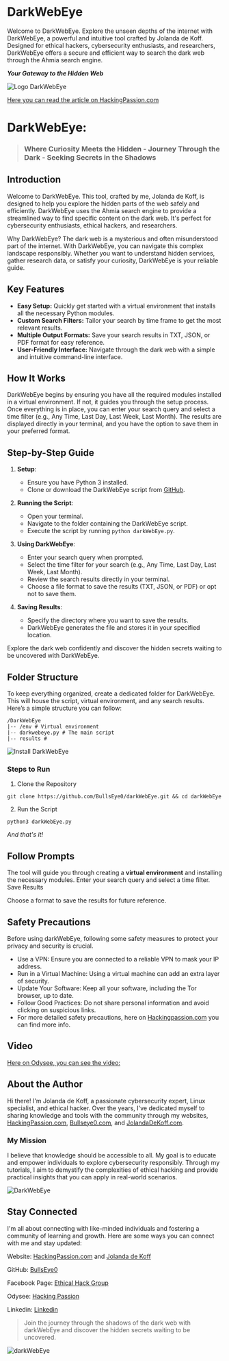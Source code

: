 # DarkWebEye
Welcome to DarkWebEye. Explore the unseen depths of the internet with DarkWebEye, a powerful and intuitive tool crafted by Jolanda de Koff. Designed for ethical hackers, cybersecurity enthusiasts, and researchers, DarkWebEye offers a secure and efficient way to search the dark web through the Ahmia search engine. 

***Your Gateway to the Hidden Web***

![Logo DarkWebEye](images/logo-darkwebeye.png)

[Here you can read the article on HackingPassion.com](https://hackingpassion.com/darkwebeye/)

# DarkWebEye: 

> ### Where Curiosity Meets the Hidden - Journey Through the Dark - Seeking Secrets in the Shadows

## Introduction
Welcome to DarkWebEye. This tool, crafted by me, Jolanda de Koff, is designed to help you explore the hidden parts of the web safely and efficiently. DarkWebEye uses the Ahmia search engine to provide a streamlined way to find specific content on the dark web. It's perfect for cybersecurity enthusiasts, ethical hackers, and researchers.

Why DarkWebEye?
The dark web is a mysterious and often misunderstood part of the internet. With DarkWebEye, you can navigate this complex landscape responsibly. Whether you want to understand hidden services, gather research data, or satisfy your curiosity, DarkWebEye is your reliable guide.


## Key Features

- **Easy Setup:** Quickly get started with a virtual environment that installs all the necessary Python modules.
- **Custom Search Filters:** Tailor your search by time frame to get the most relevant results.
- **Multiple Output Formats:** Save your search results in TXT, JSON, or PDF format for easy reference.
- **User-Friendly Interface:** Navigate through the dark web with a simple and intuitive command-line interface.

## How It Works

DarkWebEye begins by ensuring you have all the required modules installed in a virtual environment. If not, it guides you through the setup process. Once everything is in place, you can enter your search query and select a time filter (e.g., Any Time, Last Day, Last Week, Last Month). The results are displayed directly in your terminal, and you have the option to save them in your preferred format.


## Step-by-Step Guide

1. **Setup**:
    - Ensure you have Python 3 installed.
    - Clone or download the DarkWebEye script from [GitHub](https://github.com/BullsEye0/darkWebEye).

2. **Running the Script**:
    - Open your terminal.
    - Navigate to the folder containing the DarkWebEye script.
    - Execute the script by running `python darkWebEye.py`.

3. **Using DarkWebEye**:
    - Enter your search query when prompted.
    - Select the time filter for your search (e.g., Any Time, Last Day, Last Week, Last Month).
    - Review the search results directly in your terminal.
    - Choose a file format to save the results (TXT, JSON, or PDF) or opt not to save them.

4. **Saving Results**:
    - Specify the directory where you want to save the results.
    - DarkWebEye generates the file and stores it in your specified location.
  
Explore the dark web confidently and discover the hidden secrets waiting to be uncovered with DarkWebEye.

## Folder Structure

To keep everything organized, create a dedicated folder for DarkWebEye. This will house the script, virtual environment, and any search results. Here’s a simple structure you can follow:

```
/DarkWebEye
|-- /env # Virtual environment
|-- darkwebeye.py # The main script
|-- results #
```
![Install DarkWebEye](images/install.png)

### Steps to Run


1. Clone the Repository

```
git clone https://github.com/BullsEye0/darkWebEye.git && cd darkWebEye
```
2. Run the Script
```
python3 darkWebEye.py
``` 
*And that's it!*

## Follow Prompts

The tool will guide you through creating a **virtual environment** and installing the necessary modules.
Enter your search query and select a time filter.
Save Results

Choose a format to save the results for future reference.

## Safety Precautions
Before using darkWebEye, following some safety measures to protect your privacy and security is crucial.

- Use a VPN: Ensure you are connected to a reliable VPN to mask your IP address.
- Run in a Virtual Machine: Using a virtual machine can add an extra layer of security.
- Update Your Software: Keep all your software, including the Tor browser, up to date.
- Follow Good Practices: Do not share personal information and avoid clicking on suspicious links.
- For more detailed safety precautions, here on [Hackingpassion.com](https://hackingpassion.com) you can find more info.

## Video

[Here on Odysee, you can see the video: ](https://odysee.com/$/embed/@hackingpassion:9/darkWebEye:a?r=ATrtLheniwT9fg2d9GsyfTGaYUtpMfbK)


## About the Author

Hi there! I'm Jolanda de Koff, a passionate cybersecurity expert, Linux specialist, and ethical hacker. Over the years, I've dedicated myself to sharing knowledge and tools with the community through my websites, [HackingPassion.com](https://hackingpassion.com), [Bullseye0.com](https://bullseye0.com), and [JolandaDeKoff.com](https://jolandadekoff.com).

### My Mission

I believe that knowledge should be accessible to all. My goal is to educate and empower individuals to explore cybersecurity responsibly. Through my tutorials, I aim to demystify the complexities of ethical hacking and provide practical insights that you can apply in real-world scenarios.

![DarkWebEye](images/include-file-format.png)


## Stay Connected

I'm all about connecting with like-minded individuals and fostering a community of learning and growth. Here are some ways you can connect with me and stay updated:

Website: [HackingPassion.com](https://hackingpassion.com) and [Jolanda de Koff](https://jolandadekoff.com)

GitHub: [BullsEye0](https://github.com/BullsEye0)

Facebook Page: [Ethical Hack Group](https://www.facebook.com/ethical.hack.group)

Odysee: [Hacking Passion](https://odysee.com/$/invite/@hackingpassion:9)

Linkedin: [Linkedin](https://www.linkedin.com/in/jolandadekoff/)

> Join the journey through the shadows of the dark web with darkWebEye and discover the hidden secrets waiting to be uncovered.

![darkWebEye](images/output.png)
